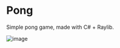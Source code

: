 # Pong

Simple pong game, made with C# + Raylib.

![image](https://github.com/shiogui/pong/assets/1836219/3b5d094e-1743-4374-9f1f-14c3cf9900bd)
